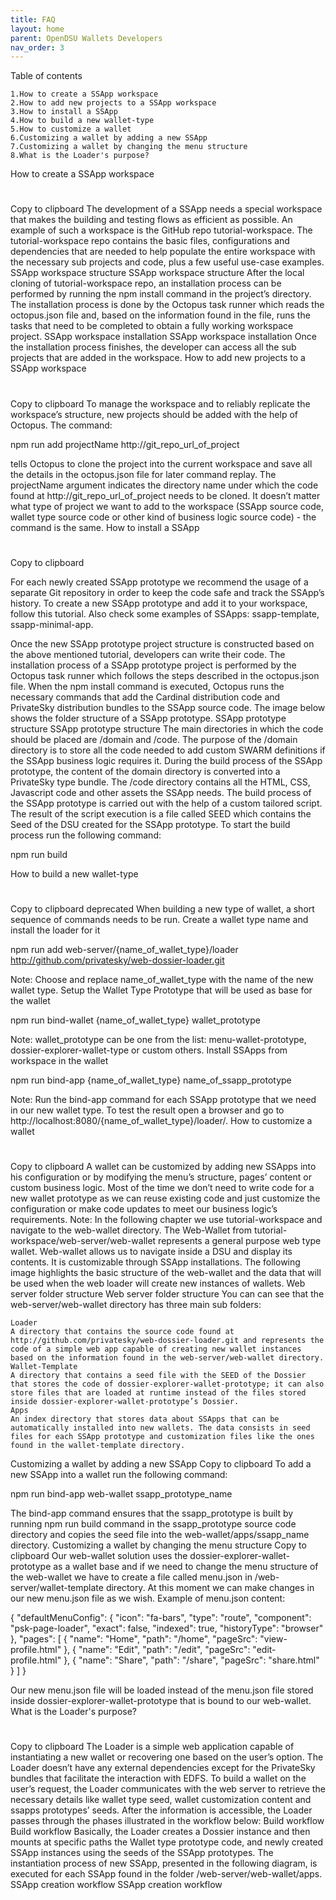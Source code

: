 ```yaml
---
title: FAQ
layout: home
parent: OpenDSU Wallets Developers
nav_order: 3
---
```


Table of contents

    1.How to create a SSApp workspace
    2.How to add new projects to a SSApp workspace
    3.How to install a SSApp
    4.How to build a new wallet-type
    5.How to customize a wallet
    6.Customizing a wallet by adding a new SSApp
    7.Customizing a wallet by changing the menu structure
    8.What is the Loader's purpose?

How to create a SSApp workspace
#
Copy to clipboard
The development of a SSApp needs a special workspace that makes the building and testing flows as efficient as possible. An example of such a workspace is the GitHub repo tutorial-workspace. The tutorial-workspace repo contains the basic files, configurations and dependencies that are needed to help populate the entire workspace with the necessary sub projects and code, plus a few useful use-case examples.
SSApp workspace structure
SSApp workspace structure
After the local cloning of tutorial-workspace repo, an installation process can be performed by running the npm install command in the project’s directory. The installation process is done by the Octopus task runner which reads the octopus.json file and, based on the information found in the file, runs the tasks that need to be completed to obtain a fully working workspace project.
SSApp workspace installation
SSApp workspace installation
Once the installation process finishes, the developer can access all the sub projects that are added in the workspace.
How to add new projects to a SSApp workspace
#
Copy to clipboard
To manage the workspace and to reliably replicate the workspace’s structure, new projects should be added with the help of Octopus. The command:

npm run add projectName http://git_repo_url_of_project

tells Octopus to clone the project into the current workspace and save all the details in the octopus.json file for later command replay. The projectName argument indicates the directory name under which the code found at http://git_repo_url_of_project needs to be cloned. It doesn’t matter what type of project we want to add to the workspace (SSApp source code, wallet type source code or other kind of business logic source code) - the command is the same.
How to install a SSApp
#
Copy to clipboard

For each newly created SSApp prototype we recommend the usage of a separate Git repository in order to keep the code safe and track the SSApp’s history. To create a new SSApp prototype and add it to your workspace, follow this tutorial. Also check some examples of SSApps: ssapp-template, ssapp-minimal-app.

Once the new SSApp prototype project structure is constructed based on the above mentioned tutorial, developers can write their code. The installation process of a SSApp prototype project is performed by the Octopus task runner which follows the steps described in the octopus.json file. When the npm install command is executed, Octopus runs the necessary commands that add the Cardinal distribution code and PrivateSky distribution bundles to the SSApp source code. The image below shows the folder structure of a SSApp prototype.
SSApp prototype structure
SSApp prototype structure
The main directories in which the code should be placed are /domain and /code. The purpose of the /domain directory is to store all the code needed to add custom SWARM definitions if the SSApp business logic requires it. During the build process of the SSApp prototype, the content of the domain directory is converted into a PrivateSky type bundle. The /code directory contains all the HTML, CSS, Javascript code and other assets the SSApp needs. The build process of the SSApp prototype is carried out with the help of a custom tailored script. The result of the script execution is a file called SEED which contains the Seed of the DSU created for the SSApp prototype. To start the build process run the following command:

npm run build

How to build a new wallet-type
#
Copy to clipboard
deprecated
When building a new type of wallet, a short sequence of commands needs to be run.
Create a wallet type name and install the loader for it

npm run add web-server/{name_of_wallet_type}/loader http://github.com/privatesky/web-dossier-loader.git

Note: Choose and replace name_of_wallet_type with the name of the new wallet type.
Setup the Wallet Type Prototype that will be used as base for the wallet

npm run bind-wallet {name_of_wallet_type} wallet_prototype

Note: wallet_prototype can be one from the list: menu-wallet-prototype, dossier-explorer-wallet-type or custom others.
Install SSApps from workspace in the wallet

npm run bind-app {name_of_wallet_type} name_of_ssapp_prototype

Note: Run the bind-app command for each SSApp prototype that we need in our new wallet type.
To test the result open a browser and go to http://localhost:8080/{name_of_wallet_type}/loader/.
How to customize a wallet
#
Copy to clipboard
A wallet can be customized by adding new SSApps into his configuration or by modifying the menu’s structure, pages’ content or custom business logic. Most of the time we don’t need to write code for a new wallet prototype as we can reuse existing code and just customize the configuration or make code updates to meet our business logic’s requirements.
Note: In the following chapter we use tutorial-workspace and navigate to the web-wallet directory. The Web-Wallet from tutorial-workspace/web-server/web-wallet represents a general purpose web type wallet. Web-wallet allows us to navigate inside a DSU and display its contents. It is customizable through SSApp installations. The following image highlights the basic structure of the web-wallet and the data that will be used when the web loader will create new instances of wallets.
Web server folder structure
Web server folder structure
You can can see that the web-server/web-wallet directory has three main sub folders:

    Loader
    A directory that contains the source code found at http://github.com/privatesky/web-dossier-loader.git and represents the code of a simple web app capable of creating new wallet instances based on the information found in the web-server/web-wallet directory.
    Wallet-Template
    A directory that contains a seed file with the SEED of the Dossier that stores the code of dossier-explorer-wallet-prototype; it can also store files that are loaded at runtime instead of the files stored inside dossier-explorer-wallet-prototype’s Dossier.
    Apps
    An index directory that stores data about SSApps that can be automatically installed into new wallets. The data consists in seed files for each SSApp prototype and customization files like the ones found in the wallet-template directory.

Customizing a wallet by adding a new SSApp
Copy to clipboard
To add a new SSApp into a wallet run the following command:

npm run bind-app web-wallet ssapp_prototype_name

The bind-app command ensures that the ssapp_prototype is built by running npm run build command in the ssapp_prototype source code directory and copies the seed file into the web-wallet/apps/ssapp_name directory.
Customizing a wallet by changing the menu structure
Copy to clipboard
Our web-wallet solution uses the dossier-explorer-wallet-prototype as a wallet base and if we need to change the menu structure of the web-wallet we have to create a file called menu.json in /web-server/wallet-template directory. At this moment we can make changes in our new menu.json file as we wish. Example of menu.json content:

{
  "defaultMenuConfig": {
    "icon": "fa-bars",
    "type": "route",
    "component": "psk-page-loader",
    "exact": false,
    "indexed": true,
    "historyType": "browser"
  },
  "pages": [
    {
      "name": "Home",
      "path": "/home",
      "pageSrc": "view-profile.html"
    },
    {
      "name": "Edit",
      "path": "/edit",
      "pageSrc": "edit-profile.html"
    },
    {
      "name": "Share",
      "path": "/share",
      "pageSrc": "share.html"
    }
  ]
}

Our new menu.json file will be loaded instead of the menu.json file stored inside dossier-explorer-wallet-prototype that is bound to our web-wallet.
What is the Loader's purpose?
#
Copy to clipboard
The Loader is a simple web application capable of instantiating a new wallet or recovering one based on the user’s option. The Loader doesn’t have any external dependencies except for the PrivateSky bundles that facilitate the interaction with EDFS. To build a wallet on the user’s request, the Loader communicates with the web server to retrieve the necessary details like wallet type seed, wallet customization content and ssapps prototypes’ seeds. After the information is accessible, the Loader passes through the phases illustrated in the workflow below:
Build workflow
Build workflow
Basically, the Loader creates a Dossier instance and then mounts at specific paths the Wallet type prototype code, and newly created SSApp instances using the seeds of the SSApp prototypes. The instantiation process of new SSApp, presented in the following diagram, is executed for each SSApp found in the folder /web-server/web-wallet/apps.
SSApp creation workflow
SSApp creation workflow
